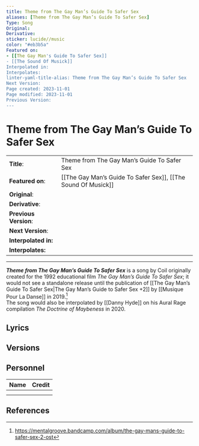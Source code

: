 ```yaml
---
title: Theme from The Gay Man’s Guide To Safer Sex
aliases: [Theme from The Gay Man’s Guide To Safer Sex]
Type: Song
Original: 
Derivative: 
sticker: lucide//music
color: "#eb3b5a"
Featured on:
- [[The Gay Man's Guide To Safer Sex]]
- [[The Sound Of Musick]]
Interpolated in: 
Interpolates: 
linter-yaml-title-alias: Theme from The Gay Man’s Guide To Safer Sex
Next Version: 
Page created: 2023-11-01
Page modified: 2023-11-01
Previous Version: 
---
```


# Theme from The Gay Man’s Guide To Safer Sex

|  |  |
| --- | --- |
| __Title__: | Theme from The Gay Man’s Guide To Safer Sex |
| __Featured on__: | [[The Gay Man’s Guide To Safer Sex]], [[The Sound Of Musick]] |
| __Original__: |  |
| __Derivative__: |  |
| __Previous Version__: |  |
| __Next Version__: |  |
| __Interpolated in:__ |  |
| __Interpolates:__ |  |

---

*__Theme from The Gay Man’s Guide To Safer Sex__* is a song by Coil originally created for the 1992 educational film *The Gay Man’s Guide To Safer Sex*; it would not see a standalone release until the publication of [[The Gay Man’s Guide To Safer Sex|The Gay Man’s Guide to Safer Sex +2]] by [[Musique Pour La Danse]] in 2019.[^1]  
The song would also be interpolated by [[Danny Hyde]] on his Aural Rage compilation *The Doctrine of Maybeness* in 2020.

## Lyrics

## Versions

## Personnel

|Name|Credit|
|---|---|
|||
|||

## References
[^1]: <https://mentalgroove.bandcamp.com/album/the-gay-mans-guide-to-safer-sex-2-ost>
